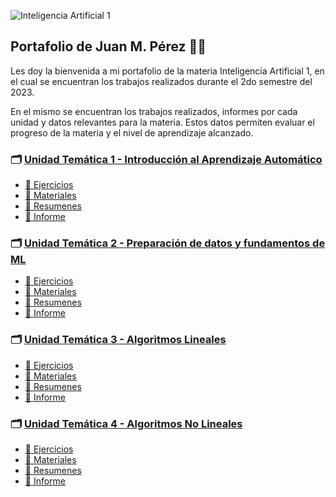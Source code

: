 ![Inteligencia Artificial 1](https://github.com/jumpert/InteligenciaArtificial1/assets/88668277/1199f8ca-829b-4f97-9dd8-662b3d5c7e26 "Inteligencia Artificial 1")

## Portafolio de Juan M. Pérez :man_student:

Les doy la bienvenida a mi portafolio de la materia Inteligencia Artificial 1, en el cual se encuentran los trabajos realizados durante el 2do semestre del 2023.

En el mismo se encuentran los trabajos realizados, informes por cada unidad y datos relevantes para la materia. Estos datos permiten evaluar el progreso de la materia y el nivel de aprendizaje alcanzado. 

### :card_index_dividers: [**Unidad Temática 1 - Introducción al Aprendizaje Automático**](./UT1)
  - [:open_file_folder: Ejercicios](./UT1/Ejercicios)
  - [:open_file_folder: Materiales](./UT1/Materiales)
  - [:open_file_folder: Resumenes](./UT1/Resumenes)
  - [:page_facing_up: Informe](./UT1/Informe.md)

### :card_index_dividers: [**Unidad Temática 2 - Preparación de datos y fundamentos de ML**](./UT2)
  - [:open_file_folder: Ejercicios](./UT2/Ejercicios)
  - [:open_file_folder: Materiales](./UT2/Materiales)
  - [:open_file_folder: Resumenes](./UT2/Resumenes)
  - [:page_facing_up: Informe](./UT2/Informe.md)

### :card_index_dividers: [**Unidad Temática 3 - Algoritmos Lineales**](./UT3)
  - [:open_file_folder: Ejercicios](./UT3/Ejercicios)
  - [:open_file_folder: Materiales](./UT3/Materiales)
  - [:open_file_folder: Resumenes](./UT3/Resumenes)
  - [:page_facing_up: Informe](./UT3/Informe.md)

### :card_index_dividers: [**Unidad Temática 4 - Algoritmos No Lineales**](./UT4)
  - [:open_file_folder: Ejercicios](./UT4/Ejercicios)
  - [:open_file_folder: Materiales](./UT4/Materiales)
  - [:open_file_folder: Resumenes](./UT4/Resumenes)
  - [:page_facing_up: Informe](./UT4/Informe.md)

<!--

### :round_pushpin: [Parciales](./Parciales)
  - [1er Parcial Equipo](./Parciales)
  - [1er Parcial Individual](./Parciales)
  
-->

